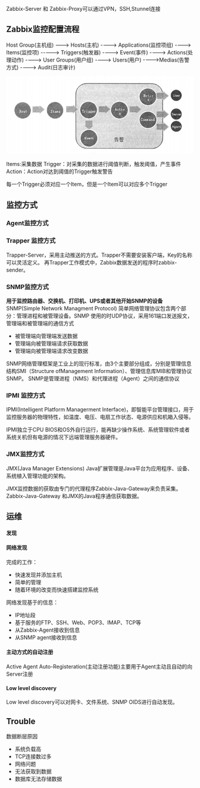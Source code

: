 Zabbix-Server 和 Zabbix-Proxy可以通过VPN，SSH,Stunnel连接

## Zabbix监控配置流程
Host Group(主机组) ---> Hosts(主机) ----> Applications(监控项组) ----> Items(监控项) -----> Triggers(触发器) ----> Event(事件) ----> Actions(处理动作) ----> User Groups(用户组) ----> Users(用户) ---->Medias(告警方式) ----> Audit(日志审计)

![zabbix警告流程](../image/../../image/zabbix警告流程.png)

Items:采集数据
Trigger：对采集的数据进行阈值判断，触发阈值，产生事件
Action：Action对达到阈值的Trigger触发警告

每一个Trigger必须对应一个Item，但是一个Item可以对应多个Trigger
## 监控方式
### Agent监控方式
### Trapper 监控方式
Trapper-Server，采用主动推送的方式。Trapper不需要安装客户端，Key的名称可以灵活定义。
再Trapper工作模式中，Zabbix数据发送的程序时zabbix-sender。
### SNMP监控方式
**用于监控路由器、交换机、打印机、UPS或者其他开始SNMP的设备**
SNMP(Simple Network Managment Protocol) 简单网络管理协议包含两个部分：管理进程和被管理设备。SNMP 使用的时UDP协议，采用161端口发送报文，
管理端和被管理端的通信方式
- 被管理端向管理端发送数据
- 管理端向被管理端请求获取数据
- 管理端向被管理端请求改变数据

SNMP网络管理框架是工业上的现行标准，由3个主要部分组成，分别是管理信息结构SMI（Structure ofManagement Information）、管理信息库MIB和管理协议SNMP。
SNMP是管理进程（NMS）和代理进程（Agent）之间的通信协议

### IPMI 监控方式
IPMI(Intelligent Platform Managerment Interface)，即智能平台管理接口，用于监控服务器的物理特性，如温度、电压、电扇工作状态、电源供应和机箱入侵等。

IPMI独立于CPU BIOS和OS外自行运行，能再缺少操作系统、系统管理软件或者系统关机但有电源的情况下远端管理服务器硬件。

### JMX监控方式
JMX(Java Manager Extensions) Java扩展管理是Java平台为应用程序、设备、系统植入管理功能的架构。

JMX监控数据的获取由专门的代理程序Zabbix-Java-Gateway来负责采集。Zabbix-Java-Gateway 和JMX的Java程序通信获取数据。

## 运维
#### 发现
#### 网络发现
完成的工作：
- 快速发现并添加主机
- 简单的管理
- 随着环境的改变而快速搭建监控系统

网络发现基于的信息：
- IP地址段
- 基于服务的FTP、SSH、Web、POP3、IMAP、TCP等
- 从Zabbix-Agent接收到信息
- 从SNMP agent接收到信息
#### 主动方式的自动注册
Active Agent Auto-Registeration(主动注册功能)主要用于Agent主动且自动的向Server注册

#### Low level discovery
Low level discovery可以对网卡、文件系统、SNMP OIDS进行自动发现。

###
## Trouble
数据断层原因
- 系统负载高
- TCP连接数过多
- 网络问题
- 无法获取到数据
- 数据库无法存储数据